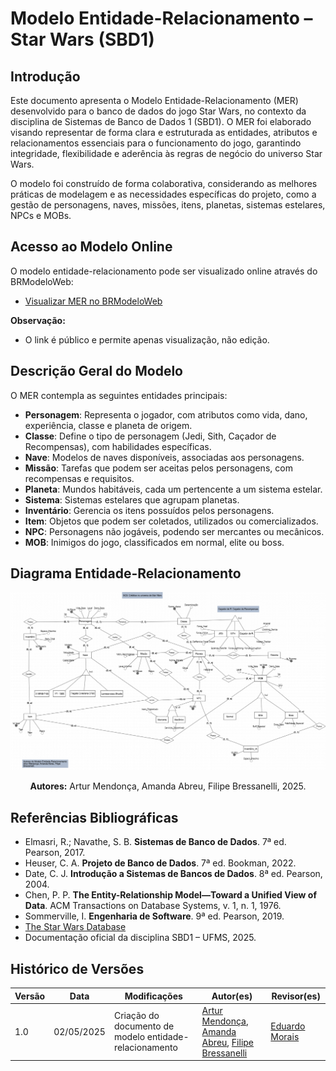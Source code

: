 # Modelo Entidade-Relacionamento – Star Wars (SBD1)

## Introdução

Este documento apresenta o Modelo Entidade-Relacionamento (MER) desenvolvido para o banco de dados do jogo Star Wars, no contexto da disciplina de Sistemas de Banco de Dados 1 (SBD1). O MER foi elaborado visando representar de forma clara e estruturada as entidades, atributos e relacionamentos essenciais para o funcionamento do jogo, garantindo integridade, flexibilidade e aderência às regras de negócio do universo Star Wars.

O modelo foi construído de forma colaborativa, considerando as melhores práticas de modelagem e as necessidades específicas do projeto, como a gestão de personagens, naves, missões, itens, planetas, sistemas estelares, NPCs e MOBs.

## Acesso ao Modelo Online

O modelo entidade-relacionamento pode ser visualizado online através do BRModeloWeb:
- [Visualizar MER no BRModeloWeb]([https://app.brmodeloweb.com/#!/publicview/68140cddafaa9fcadd1c98f6](https://app.brmodeloweb.com/#!/publicview/686c7f2e7664710e8462ed2c))

**Observação:**
- O link é público e permite apenas visualização, não edição.

## Descrição Geral do Modelo

O MER contempla as seguintes entidades principais:
- **Personagem**: Representa o jogador, com atributos como vida, dano, experiência, classe e planeta de origem.
- **Classe**: Define o tipo de personagem (Jedi, Sith, Caçador de Recompensas), com habilidades específicas.
- **Nave**: Modelos de naves disponíveis, associadas aos personagens.
- **Missão**: Tarefas que podem ser aceitas pelos personagens, com recompensas e requisitos.
- **Planeta**: Mundos habitáveis, cada um pertencente a um sistema estelar.
- **Sistema**: Sistemas estelares que agrupam planetas.
- **Inventário**: Gerencia os itens possuídos pelos personagens.
- **Item**: Objetos que podem ser coletados, utilizados ou comercializados.
- **NPC**: Personagens não jogáveis, podendo ser mercantes ou mecânicos.
- **MOB**: Inimigos do jogo, classificados em normal, elite ou boss.

## Diagrama Entidade-Relacionamento

<p align="center">
  <img src="../Imagens/mer_starwars.png" alt="Diagrama MER Star Wars" width="800px">
</p>

<p align="center"><b>Autores:</b> Artur Mendonça, Amanda Abreu, Filipe Bressanelli, 2025.</p>

## Referências Bibliográficas

- Elmasri, R.; Navathe, S. B. **Sistemas de Banco de Dados**. 7ª ed. Pearson, 2017.
- Heuser, C. A. **Projeto de Banco de Dados**. 7ª ed. Bookman, 2022.
- Date, C. J. **Introdução a Sistemas de Bancos de Dados**. 8ª ed. Pearson, 2004.
- Chen, P. P. **The Entity-Relationship Model—Toward a Unified View of Data**. ACM Transactions on Database Systems, v. 1, n. 1, 1976.
- Sommerville, I. **Engenharia de Software**. 9ª ed. Pearson, 2019.
- [The Star Wars Database](https://www.starwars.com/databank)
- Documentação oficial da disciplina SBD1 – UFMS, 2025.

## Histórico de Versões

| Versão | Data       | Modificações                                      | Autor(es)     | Revisor(es) |
|--------|------------|---------------------------------------------------|---------------|-------------|
| 1.0    | 02/05/2025 | Criação do documento de modelo entidade-relacionamento  | [Artur Mendonça](https://github.com/ArtyMend07), [Amanda Abreu](https://github.com/Amandaaaaabreu), [Filipe Bressanelli](https://github.com/fbressa) |  [Eduardo Morais](https://github.com/Edumorais08) |
